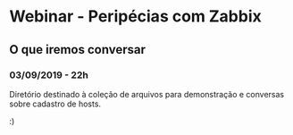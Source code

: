 # Webinar - Peripécias com Zabbix

## O que iremos conversar

### 03/09/2019 - 22h

Diretório destinado à coleção de arquivos para demonstração e conversas sobre cadastro de hosts.

:)

